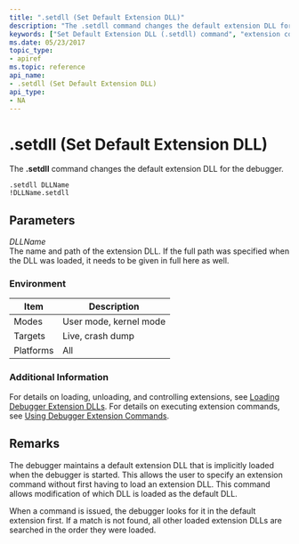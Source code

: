 ```yaml
---
title: ".setdll (Set Default Extension DLL)"
description: "The .setdll command changes the default extension DLL for the debugger."
keywords: ["Set Default Extension DLL (.setdll) command", "extension commands ( commands), Set Default Extension DLL (.setdll) command", ".setdll (Set Default Extension DLL) Windows Debugging"]
ms.date: 05/23/2017
topic_type:
- apiref
ms.topic: reference
api_name:
- .setdll (Set Default Extension DLL)
api_type:
- NA
---
```


# .setdll (Set Default Extension DLL)


The **.setdll** command changes the default extension DLL for the debugger.

```dbgcmd
.setdll DLLName 
!DLLName.setdll 
```

## <span id="ddk_meta_set_default_extension_dll_dbg"></span><span id="DDK_META_SET_DEFAULT_EXTENSION_DLL_DBG"></span>Parameters


<span id="_______DLLName______"></span><span id="_______dllname______"></span><span id="_______DLLNAME______"></span> *DLLName*   
The name and path of the extension DLL. If the full path was specified when the DLL was loaded, it needs to be given in full here as well.

### Environment

|  Item  | Description          |
|--------|----------------------|
|Modes   |User mode, kernel mode|
|Targets |Live, crash dump      |
|Platforms|All                  |

 

### Additional Information

For details on loading, unloading, and controlling extensions, see [Loading Debugger Extension DLLs](loading-debugger-extension-dlls.md). For details on executing extension commands, see [Using Debugger Extension Commands](using-debugger-extension-commands.md).

## Remarks

The debugger maintains a default extension DLL that is implicitly loaded when the debugger is started. This allows the user to specify an extension command without first having to load an extension DLL. This command allows modification of which DLL is loaded as the default DLL.

When a command is issued, the debugger looks for it in the default extension first. If a match is not found, all other loaded extension DLLs are searched in the order they were loaded.

 

 






